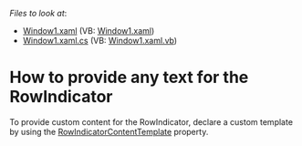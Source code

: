 <!-- default file list -->
*Files to look at*:

* [Window1.xaml](./CS/Q266716RowIndicator/Window1.xaml) (VB: [Window1.xaml](./VB/Q266716RowIndicator/Window1.xaml))
* [Window1.xaml.cs](./CS/Q266716RowIndicator/Window1.xaml.cs) (VB: [Window1.xaml.vb](./VB/Q266716RowIndicator/Window1.xaml.vb))
<!-- default file list end -->
# How to provide any text for the RowIndicator


<p>To provide custom content for the RowIndicator, declare a custom template by using the <a href="https://documentation.devexpress.com/WPF/DevExpress.Xpf.Grid.TableView.RowIndicatorContentTemplate.property">RowIndicatorContentTemplate</a> property.</p>

<br/>


